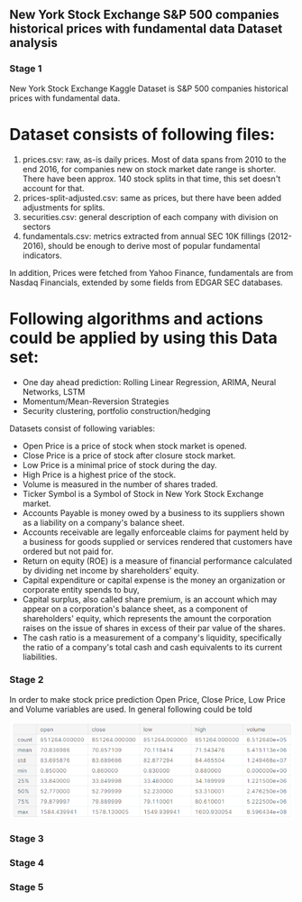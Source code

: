## New York Stock Exchange S&P 500 companies historical prices with fundamental data Dataset analysis 

### Stage 1

New York Stock Exchange  Kaggle Dataset is S&P 500 companies historical prices with fundamental data.


# Dataset consists of following files:

1. prices.csv: raw, as-is daily prices. Most of data spans from 2010 to the end 2016, for companies new on stock market date range is shorter. There have been approx. 140 stock splits in that time, this set doesn't account for that.
2. prices-split-adjusted.csv: same as prices, but there have been added adjustments for splits.
3. securities.csv: general description of each company with division on sectors
4. fundamentals.csv: metrics extracted from annual SEC 10K fillings (2012-2016), should be enough to derive most of popular fundamental indicators.

In addition, Prices were fetched from Yahoo Finance, fundamentals are from Nasdaq Financials, extended by some fields from EDGAR SEC databases.

# Following algorithms and actions could be applied by using this Data set:
- One day ahead prediction: Rolling Linear Regression, ARIMA, Neural Networks, LSTM
- Momentum/Mean-Reversion Strategies
- Security clustering, portfolio construction/hedging

Datasets consist of following variables:

- Open Price is a price of stock when stock market is opened.
- Close Price is a price of stock after closure stock market.
- Low Price is a minimal price of stock during the day. 
- High Price is a highest price of the stock.
- Volume is measured in the number of shares traded.
- Ticker Symbol is a Symbol of Stock in New York Stock Exchange market.
- Accounts Payable is money owed by a business to its suppliers shown as a liability on a company's balance sheet.
- Accounts receivable are legally enforceable claims for payment held by a business for goods supplied or services rendered that customers have ordered but not paid for.
- Return on equity (ROE) is a measure of financial performance calculated by dividing net income by shareholders' equity.
- Capital expenditure or capital expense is the money an organization or corporate entity spends to buy,
- Capital surplus, also called share premium, is an account which may appear on a corporation's balance sheet, as a component of shareholders' equity, which represents the amount the corporation raises on the issue of shares in excess of their par value of the shares.
- The cash ratio is a measurement of a company's liquidity, specifically the ratio of a company's total cash and cash equivalents to its current liabilities.


### Stage 2

In order to make stock price prediction Open Price, Close Price, Low Price and Volume variables are used. 
In general following could be told 


![Median, Mean, Minimal, Standard Deviation values](Images/777.png)



### Stage 3

### Stage 4

### Stage 5
